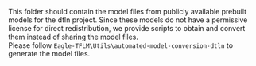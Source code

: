 This folder should contain the model files from publicly available prebuilt models for the dtln project. Since these models do not have a permissive license for direct redistribution, we provide scripts to obtain and convert them instead of sharing the model files. <br>
Please follow `Eagle-TFLM\Utils\automated-model-conversion-dtln` to generate the model files.